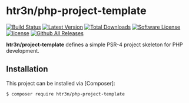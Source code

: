 # htr3n/php-project-template

[![Build Status](https://img.shields.io/travis/htr3n/project-template/master.svg?style=flat-square)](https://travis-ci.org/htr3n/project-template)
[![Latest Version](https://img.shields.io/packagist/v/htr3n/project-template.svg?style=flat-square)](https://packagist.org/packages/htr3n/project-template)
[![Total Downloads](https://img.shields.io/packagist/dt/htr3n/project-template.svg?style=flat-square)](https://packagist.org/packages/htr3n/project-template)
[![Software License](https://img.shields.io/badge/License-MIT-blue.svg?style=flat-square)](LICENSE)
[![license](https://img.shields.io/github/license/mashape/apistatus.svg)](LICENSE)
[![Github All Releases](https://img.shields.io/github/downloads/htr3n/project-template/total.svg)]()

**htr3n/project-template** defines a simple PSR-4 project skeleton for PHP development.


## Installation

This project can be installed via [Composer]:

```sh
$ composer require htr3n/php-project-template
```
